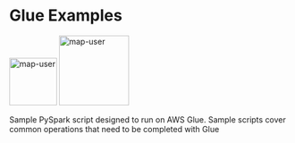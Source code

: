# Glue Examples

<img width="85" alt="map-user" src="https://img.shields.io/badge/views-787-green"> <img width="125" alt="map-user" src="https://img.shields.io/badge/unique visits-174-green">

Sample PySpark script designed to run on AWS Glue. Sample scripts cover common operations that need to be completed with Glue
